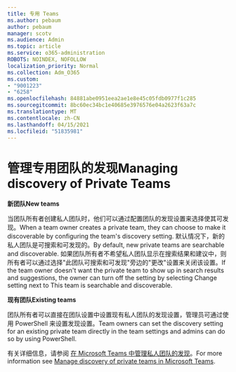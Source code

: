```yaml
---
title: 专用 Teams
ms.author: pebaum
author: pebaum
manager: scotv
ms.audience: Admin
ms.topic: article
ms.service: o365-administration
ROBOTS: NOINDEX, NOFOLLOW
localization_priority: Normal
ms.collection: Adm_O365
ms.custom:
- "9001223"
- "6258"
ms.openlocfilehash: 84881abe0951eea2ae1e8e45c05fdb0977f1c285
ms.sourcegitcommit: 8bc60ec34bc1e40685e3976576e04a2623f63a7c
ms.translationtype: MT
ms.contentlocale: zh-CN
ms.lasthandoff: 04/15/2021
ms.locfileid: "51835981"
---
```

# <a name="managing-discovery-of-private-teams"></a><span data-ttu-id="fca17-102">管理专用团队的发现</span><span class="sxs-lookup"><span data-stu-id="fca17-102">Managing discovery of Private Teams</span></span>

<span data-ttu-id="fca17-103">**新团队**</span><span class="sxs-lookup"><span data-stu-id="fca17-103">**New teams**</span></span>

<span data-ttu-id="fca17-104">当团队所有者创建私人团队时，他们可以通过配置团队的发现设置来选择使其可发现。</span><span class="sxs-lookup"><span data-stu-id="fca17-104">When a team owner creates a private team, they can choose to make it discoverable by configuring the team's discovery setting.</span></span> <span data-ttu-id="fca17-105">默认情况下，新的私人团队是可搜索和可发现的。</span><span class="sxs-lookup"><span data-stu-id="fca17-105">By default, new private teams are searchable and discoverable.</span></span> <span data-ttu-id="fca17-106">如果团队所有者不希望私人团队显示在搜索结果和建议中，则所有者可以通过选择"此团队可搜索和可发现"旁边的"更改"设置来关闭该设置。</span><span class="sxs-lookup"><span data-stu-id="fca17-106">If the team owner doesn't want the private team to show up in search results and suggestions, the owner can turn off the setting by selecting Change setting next to This team is searchable and discoverable.</span></span>  

<span data-ttu-id="fca17-107">**现有团队**</span><span class="sxs-lookup"><span data-stu-id="fca17-107">**Existing teams**</span></span>

<span data-ttu-id="fca17-108">团队所有者可以直接在团队设置中设置现有私人团队的发现设置，管理员可通过使用 PowerShell 来设置发现设置。</span><span class="sxs-lookup"><span data-stu-id="fca17-108">Team owners can set the discovery setting for an existing private team directly in the team settings and admins can do so by using PowerShell.</span></span>  

<span data-ttu-id="fca17-109">有关详细信息，请参阅  [在 Microsoft Teams 中管理私人团队的发现](https://docs.microsoft.com/microsoftteams/manage-discovery-of-private-teams)。</span><span class="sxs-lookup"><span data-stu-id="fca17-109">For more information see  [Manage discovery of private teams in Microsoft Teams](https://docs.microsoft.com/microsoftteams/manage-discovery-of-private-teams).</span></span>

